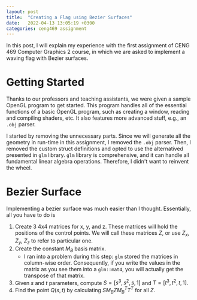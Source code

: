 ```yaml
---
layout: post
title:  "Creating a Flag using Bezier Surfaces"
date:   2022-04-13 13:05:19 +0300
categories: ceng469 assignment
---
```


In this post, I will explain my experience with the first assignment of CENG 469 Computer Graphics 2 course, in which we are asked to implement a waving flag with Bezier surfaces.

# Getting Started

Thanks to our professors and teaching assistants, we were given a sample OpenGL program to get started.
This program handles all of the essential functions of a basic OpenGL program, such as creating a window, reading and compiling shaders, etc.
It also features more advanced stuff, e.g., an `.obj` parser.

I started by removing the unnecessary parts.
Since we will generate all the geometry in run-time in this assignment, I removed the `.obj` parser.
Then, I removed the custom struct definitions and opted to use the alternatived presented in `glm` library.
`glm` library is comprehensive, and it can handle all fundamental linear algebra operations.
Therefore, I didn't want to reinvent the wheel.


# Bezier Surface

Implementing a bezier surface was much easier than I thought.
Essentially, all you have to do is
1. Create 3 4x4 matrices for x, y, and z. These matrices will hold the positions of the control points. We will call these matrices $Z$, or use $Z_x$, $Z_y$, $Z_z$ to refer to particular one.
2. Create the constant $M_B$ basis matrix.
	- I ran into a problem during this step: `glm` stored the matrices in column-wise order. Consequently, if you write the values in the matrix as you see them into a `glm::mat4`, you will actually get the transpose of that matrix.
3. Given $s$ and $t$ parameters, compute $S = [s^3, s^2, s, 1]$ and $T = [t^3, t^2, t, 1]$.
4. Find the point $Q(s,t)$ by calculating $S M_B Z M_B^T T^T$ for all $Z$.
